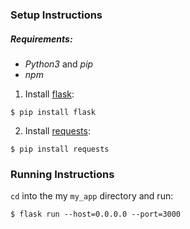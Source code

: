### Setup Instructions

##### Requirements:

* *Python3* and *pip*
* *npm*

1. Install [flask](http://flask.pocoo.org):

```
$ pip install flask
```

2. Install [requests](http://docs.python-requests.org/en/master/):

```
$ pip install requests
```

### Running Instructions

`cd` into the my `my_app` directory and run:

```
$ flask run --host=0.0.0.0 --port=3000
```

